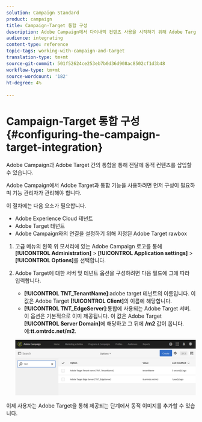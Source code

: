 ```yaml
---
solution: Campaign Standard
product: campaign
title: Campaign-Target 통합 구성
description: Adobe Campaign에서 다이내믹 컨텐츠 사용을 시작하기 위해 Adobe Target 통합을 구성하는 방법을 알아봅니다.
audience: integrating
content-type: reference
topic-tags: working-with-campaign-and-target
translation-type: tm+mt
source-git-commit: 501f52624ce253eb7b0d36d908ac8502cf1d3b48
workflow-type: tm+mt
source-wordcount: '182'
ht-degree: 4%

---
```



# Campaign-Target 통합 구성{#configuring-the-campaign-target-integration}

Adobe Campaign과 Adobe Target 간의 통합을 통해 전달에 동적 컨텐츠를 삽입할 수 있습니다.

Adobe Campaign에서 Adobe Target과 통합 기능을 사용하려면 먼저 구성이 필요하며 기능 관리자가 관리해야 합니다.

이 절차에는 다음 요소가 필요합니다.

* Adobe Experience Cloud 테넌트
* Adobe Target 테넌트
* Adobe Campaign와의 연결을 설정하기 위해 지정된 Adobe Target rawbox

1. 고급 메뉴의 왼쪽 위 모서리에 있는 Adobe Campaign 로고를 통해 **[!UICONTROL Administration]** > **[!UICONTROL Application settings]** > **[!UICONTROL Options]**&#x200B;를 선택합니다.
1. Adobe Target에 대한 서버 및 테넌트 옵션을 구성하려면 다음 필드에 그에 따라 입력합니다.

   * **[!UICONTROL TNT_TenantName]**:adobe target 테넌트의 이름입니다. 이 값은 Adobe Target **[!UICONTROL Client]**&#x200B;의 이름에 해당합니다.
   * **[!UICONTROL TNT_EdgeServer]**:통합에 사용되는 Adobe Target 서버. 이 옵션은 기본적으로 이미 제공됩니다. 이 값은 Adobe Target **[!UICONTROL Server Domain]**&#x200B;에 해당하고 그 뒤에 **/m2** 값이 옵니다. 예:**tt.omtrdc.net/m2**.

   ![](assets/tar_options.png)

이제 사용자는 Adobe Target을 통해 제공되는 단계에서 동적 이미지를 추가할 수 있습니다.
